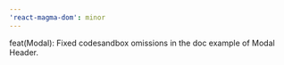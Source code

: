 ```yaml
---
'react-magma-dom': minor
---
```


feat(Modal): Fixed codesandbox omissions in the doc example of Modal Header.
